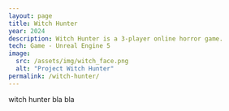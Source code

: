 ```yaml
---
layout: page
title: Witch Hunter
year: 2024
description: Witch Hunter is a 3-player online horror game. 
tech: Game - Unreal Engine 5
image:
  src: /assets/img/witch_face.png
  alt: "Project Witch Hunter"
permalink: /witch-hunter/
---
```

witch hunter bla bla